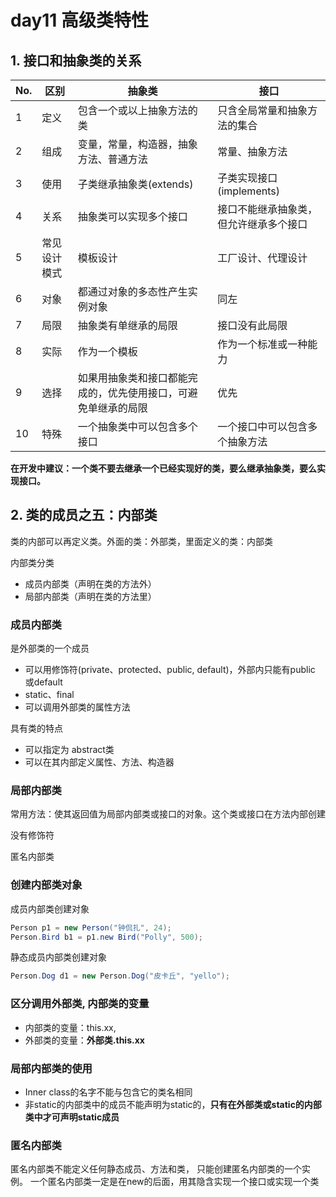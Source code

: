 day11 高级类特性
==



## 1. 接口和抽象类的关系

No. |区别 |抽象类 |接口
:---|--- |--- |--- 
1 |定义 |包含一个或以上抽象方法的类 |只含全局常量和抽象方法的集合 
2 |组成 |变量，常量，构造器，抽象方法、普通方法 |常量、抽象方法 
3 |使用 |子类继承抽象类(extends) |子类实现接口(implements)
4 |关系 |抽象类可以实现多个接口 |接口不能继承抽象类，但允许继承多个接口
5 |常见设计模式 |模板设计 |工厂设计、代理设计
6 |对象 |都通过对象的多态性产生实例对象 |同左
7 |局限 |抽象类有单继承的局限 |接口没有此局限 
8 |实际 |作为一个模板 |作为一个标准或一种能力 
9 |选择 |如果用抽象类和接口都能完成的，优先使用接口，可避免单继承的局限 |优先
10 |特殊 |一个抽象类中可以包含多个接口 |一个接口中可以包含多个抽象方法 

**在开发中建议：一个类不要去继承一个已经实现好的类，要么继承抽象类，要么实现接口。**



## 2. 类的成员之五：内部类

类的内部可以再定义类。外面的类：外部类，里面定义的类：内部类

内部类分类
* 成员内部类（声明在类的方法外）
* 局部内部类（声明在类的方法里）



### 成员内部类

是外部类的一个成员
- 可以用修饰符(private、protected、public, default)，外部内只能有public 或default
- static、final
- 可以调用外部类的属性方法

具有类的特点
- 可以指定为 abstract类
- 可以在其内部定义属性、方法、构造器



### 局部内部类

常用方法：使其返回值为局部内部类或接口的对象。这个类或接口在方法内部创建

没有修饰符

匿名内部类



### 创建内部类对象

成员内部类创建对象

```JAVA
Person p1 = new Person("钟侃扎", 24);
Person.Bird b1 = p1.new Bird("Polly", 500);
```

静态成员内部类创建对象

```java
Person.Dog d1 = new Person.Dog("皮卡丘", "yello");
```



### 区分调用外部类, 内部类的变量

- 内部类的变量：this.xx,
- 外部类的变量：**外部类.this.xx**



### 局部内部类的使用

* Inner class的名字不能与包含它的类名相同
* 非static的内部类中的成员不能声明为static的，**只有在外部类或static的内部类中才可声明static成员**



### 匿名内部类

匿名内部类不能定义任何静态成员、方法和类，  只能创建匿名内部类的一个实例。  一个匿名内部类一定是在new的后面，用其隐含实现一个接口或实现一个类



